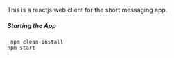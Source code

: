 This is a reactjs web client for the short messaging app.


##### Starting the App
``` npm clean-install```  
``` npm start ```